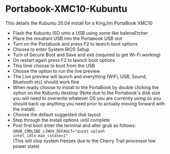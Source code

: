 # Portabook-XMC10-Kubuntu

This details the Kubuntu 20.04 install for a KingJim PortaBook XMC10

- Flash the Kubuntu ISO onto a USB using some like balenaEtcher
- Place the resultant USB into the Portabook USB slot
- Turn on the Portabook and press F2 to launch boot options
- Choose to enter System BIOS Setup
- Turn of Secure Boot and Save and exit (required to get Wi-Fi working)
- On restart again press F2 to launch boot options
- This time choose to boot from the USB
- Choose the option to run the live preview
- The Live preview will launch and everything (WiFi, USB, Sound, Bluetooth etc) should work fine
- When ready choose to install to the PortaBook by double clicking the option on the Kubuntu desktop
(Note due to the Portabook's disk size you will need to overwrite whatever OS you are currently using so you should back up anything you need prior to actually moving forward with the install)
- Choose the default suggested disk layout
- Step through the install options until complete
- Post first boot enter the terminal and alter grub as follows:<br/>
<code>GRUB_CMDLINE_LINUX_DEFAULT="quiet splash intel_idle.max_cstate=1"</code><br/>
(This will stop system freezes due to the Cherry Trail processor low power state)
